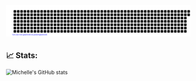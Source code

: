 # ![](gitartwork.svg)

## 📈 Stats:
![Michelle's GitHub stats](https://github-readme-stats.vercel.app/api?username=vantablanta)


